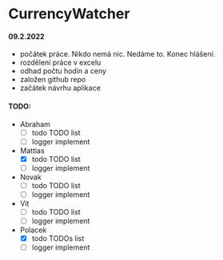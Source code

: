 # CurrencyWatcher

#### 

#### 09.2.2022
- počátek práce. Nikdo nemá nic. Nedáme to. Konec hlášení. 
- rozdělení práce v excelu
- odhad počtu hodin a ceny 
- založen github repo 
- začátek návrhu aplikace
          
#### TODO:
 - Abraham
   - [ ] todo TODO list
   - [ ] logger implement
 - Mattias
   - [x] todo TODO list
   - [ ] logger implement
 - Novak
   - [ ] todo TODO list
   - [ ] logger implement
 - Vit
   - [ ] todo TODO list 
   - [ ] logger implement
 - Polacek
   - [x] todo TODOs list
   - [ ] logger implement

